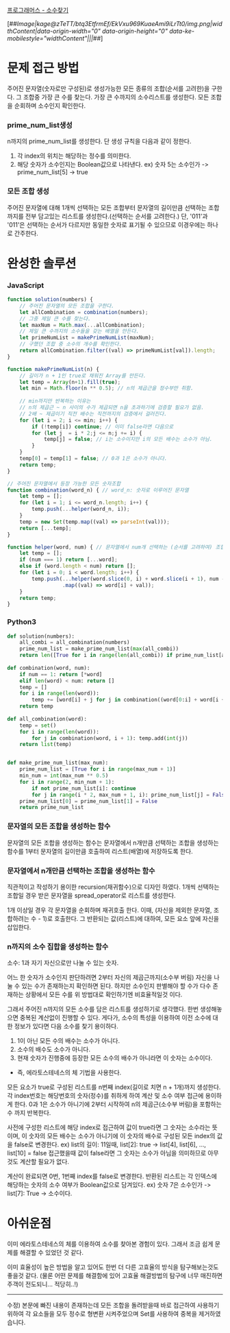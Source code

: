 [프로그래머스 - 소수찾기](https://programmers.co.kr/learn/courses/30/lessons/42839)

[##_Image|kage@zTeTT/btq3EtfrmEf/EkVxu969KuaeAmi9iLrTt0/img.png|widthContent|data-origin-width="0" data-origin-height="0" data-ke-mobilestyle="widthContent"|||_##]

# 문제 접근 방법
주어진 문자열(숫자로만 구성된)로 생성가능한 모든 종류의 조합(순서를 고려한)을 구한다.
그 조합중 가장 큰 수를 찾는다.
가장 큰 수까지의 소수리스트를 생성한다.
모든 조합을 순회하며 소수인지 확인한다.

### prime_num_list생성
n까지의 prime_num_list를 생성한다.
단 생성 규칙을 다음과 같이 정한다.
1. 각 index의 위치는 해당하는 정수를 의미한다.
2. 해당 숫자가 소수인지는 Boolean값으로 나타낸다.
ex) 숫자 5는 소수인가 -> prime_num_list[5] -> true

### 모든 조합 생성
주어진 문자열에 대해 1개씩 선택하는 모든 조합부터
문자열의 길이만큼 선택하는 조합까지를 전부 담고있는 리스트를 생성한다.(선택하는 순서를 고려한다.)
단, '011'과 '011'은 선택하는 순서가 다르지만 동일한 숫자로 표기될 수 있으므로 이경우에는 하나로 간주한다.

# 완성한 솔루션
### JavaScript
```js
function solution(numbers) {
    // 주어진 문자열의 모든 조합을 구한다.
    let allCombination = combination(numbers);
    // 그중 제일 큰 수를 찾는다.
    let maxNum = Math.max(...allCombination);
    // 제일 큰 수까지의 소수들을 갖는 배열을 만든다.
    let primeNumList = makePrimeNumList(maxNum);
    // 구했던 조합 중 소수의 개수를 확인한다.
    return allCombination.filter((val) => primeNumList[val]).length;
}

function makePrimeNumList(n) {
    // 길이가 n + 1인 true로 채워진 Array를 만든다.
    let temp = Array(n+1).fill(true);
    let min = Math.floor(n ** 0.5); // n의 제곱근을 정수부만 취함.
    
    // min까지만 반복하는 이유는
    // n의 제곱근 ~ n 사이의 수가 제곱되면 n을 초과하기에 검증할 필요가 없음.
    // 2배 ~ 제곱이기 직전 배수는 직전까지의 검증에서 걸러진다.
    for (let i = 2; i <= min; i++) {
        if (!temp[i]) continue; // 이미 false라면 다음으로
        for (let j  = i * 2;j <= n;j += i) {
            temp[j] = false; // i는 소수이지만 i의 모든 배수는 소수가 아님.
        }
    }
    temp[0] = temp[1] = false; // 0과 1은 소수가 아니다.
    return temp;
}

// 주어진 문자열에서 등장 가능한 모든 숫자조합
function combination(word_n) { // word_n: 숫자로 이루어진 문자열
    let temp = [];
    for (let i = 1; i <= word_n.length; i++) {
        temp.push(...helper(word_n, i));
    }
    temp = new Set(temp.map((val) => parseInt(val)));
    return [...temp];
}

function helper(word, num) { // 문자열에서 num개 선택하는 (순서를 고려하여) 조합.
    let temp = [];
    if (num === 1) return [...word];
    else if (word.length < num) return [];
    for (let i = 0; i < word.length; i++) {
        temp.push(...helper(word.slice(0, i) + word.slice(i + 1), num - 1)
                  .map((val) => word[i] + val));
    }
    return temp;
}
```
### Python3
```python
def solution(numbers):
    all_combi = all_combination(numbers)
    prime_num_list = make_prime_num_list(max(all_combi))
    return len([True for i in range(len(all_combi)) if prime_num_list[all_combi[i]]])
    
def combination(word, num):
    if num == 1: return [*word]
    elif len(word) < num: return []
    temp = []
    for i in range(len(word)):
        temp += [word[i] + j for j in combination((word[0:i] + word[i + 1:]), num - 1)]
    return temp
    
def all_combination(word):
    temp = set()
    for i in range(len(word)):
        for j in combination(word, i + 1): temp.add(int(j))
    return list(temp)


def make_prime_num_list(max_num):
    prime_num_list = [True for i in range(max_num + 1)]
    min_num = int(max_num ** 0.5)
    for i in range(2, min_num + 1):
        if not prime_num_list[i]: continue
        for j in range(i * 2, max_num + 1, i): prime_num_list[j] = False
    prime_num_list[0] = prime_num_list[1] = False
    return prime_num_list
```
### 문자열의 모든 조합을 생성하는 함수
문자열의 모든 조합을 생성하는 함수는
문자열에서 n개만큼 선택하는 조합을 생성하는 함수를
1부터 문자열의 길이만큼 호출하여 리스트(배열)에 저장하도록 한다.

### 문자열에서 n개만큼 선택하는 조합을 생성하는 함수
직관적이고 작성하기 용이한 recursion(재귀함수)으로 디자인 하였다.
1개씩 선택하는 조합일 경우 받은 문자열을 spread_operator로 리스트를 생성한다.

1개 이상일 경우 각 문자열을 순회하며 재귀호출 한다.
이때, (자신을 제외한 문자열, 조합하려는 수 - 1)로 호출한다.
그 반환되는 값(리스트)에 대하여, 모든 요소 앞에 자신을 삽입한다.

### n까지의 소수 집합을 생성하는 함수
소수: 1과 자기 자신으로만 나눌 수 있는 숫자.</br>

어느 한 숫자가 소수인지 판단하려면 2부터 자신의 제곱근까지(소수부 버림)
자신을 나눌 수 있는 수가 존재하는지 확인하면 된다.
하지만 소수인지 판별해야 할 수가 다수 존재하는 상황에서
모든 수를 위 방법대로 확인하기엔 비효율적일것 이다.</br>

그래서 주어진 n까지의 모든 소수를 담은 리스트를 생성하기로 생각했다.
한번 생성해놓으면 중복된 계산없이 진행할 수 있다.
게다가, 소수의 특성을 이용하여 이전 소수에 대한 정보가 있다면
다음 소수를 찾기 용이하다.</br>

1. 1이 아닌 모든 수의 배수는 소수가 아니다.
2. 소수의 배수도 소수가 아니다.
3. 현재 숫자가 진행중에 등장한 모든 소수의 배수가 아니라면
이 숫자는 소수이다.

- 즉, 에라토스테네스의 체 기법을 사용한다.

모든 요소가 true로 구성된 리스트를 n번째 index(길이로 치면 n + 1개)까지 생성한다.
각 index번호는 해당번호의 숫자(정수)를 취하게 하여 계산 및 소수 여부 접근에 용이하게 한다.
0과 1은 소수가 아니기에 2부터 시작하여 n의 제곱근(소수부 버림)을 포함하는 수 까지 반복한다.</br>

사전에 구성한 리스트에 해당 index로 접근하여 값이 true라면 그 숫자는 소수라는 뜻이며,
이 숫자의 모든 배수는 소수가 아니기에 이 숫자의 배수로 구성된 모든 index의 값을 false로 변경한다.
ex) list의 길이: 11일때, list[2]: true -> list[4], list[6], ..., list[10] = false
접근했을때 값이 false라면 그 숫자는 소수가 아님을 의미하므로 아무것도 계산할 필요가 없다.</br>

계산이 완료되면 0번, 1번째 index를 false로 변경한다.
반환된 리스트는 각 인덱스에 해당하는 숫자의 소수 여부가 Boolean값으로 담겨있다.
ex) 숫자 7은 소수인가 -> list[7]: True -> 소수이다.</br>

# 아쉬운점
이미 에라토스테네스의 체를 이용하여 소수를 찾아본 경험이 있다.
그래서 조금 쉽게 문제를 해결할 수 있었던 것 같다.</br>

이미 효율성이 높은 방법을 알고 있어도 한번 더 다른 고효율의 방식을
탐구해보는것도 좋을것 같다.
(물론 어떤 문제를 해결함에 있어 고효율 해결방법의 탐구에 너무 매진하면 주객이 전도되니... 적당히..!)</br>

---
수정)
본문에 빠진 내용이 존재하는데
모든 조합을 돌려받을때 바로 접근하여 사용하기 위하여
각 요소들을 모두 정수로 형변환 시켜주었으며
Set를 사용하여 중복을 제거하였습니다.